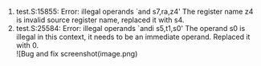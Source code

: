 1. test.S:15855: Error: illegal operands `and s7,ra,z4' 
   The register name z4 is invalid source register name, replaced it with s4.
2. test.S:25584: Error: illegal operands `andi s5,t1,s0'
   The operand s0 is illegal in this context, it needs to be an immediate operand. Replaced it with 0.    
   ![Bug and fix screenshot(image.png)